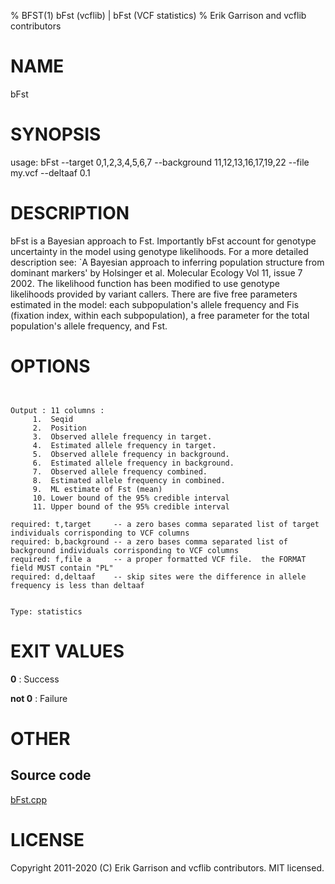 % BFST(1) bFst (vcflib) | bFst (VCF statistics)
% Erik Garrison and vcflib contributors

# NAME

bFst

# SYNOPSIS

usage: bFst --target 0,1,2,3,4,5,6,7 --background 11,12,13,16,17,19,22 --file my.vcf --deltaaf 0.1

# DESCRIPTION

bFst is a Bayesian approach to Fst. Importantly bFst account for genotype uncertainty in the model using genotype likelihoods. For a more detailed description see: `A Bayesian approach to inferring population structure from dominant markers' by Holsinger et al. Molecular Ecology Vol 11, issue 7 2002. The likelihood function has been modified to use genotype likelihoods provided by variant callers. There are five free parameters estimated in the model: each subpopulation's allele frequency and Fis (fixation index, within each subpopulation), a free parameter for the total population's allele frequency, and Fst.

# OPTIONS

```


Output : 11 columns :                          
     1.  Seqid                                     
     2.  Position				     
     3.  Observed allele frequency in target.	     
     4.  Estimated allele frequency in target.     
     5.  Observed allele frequency in background.  
     6.  Estimated allele frequency in background. 
     7.  Observed allele frequency combined. 	     
     8.  Estimated allele frequency in combined.   
     9.  ML estimate of Fst (mean)		     
     10. Lower bound of the 95% credible interval  
     11. Upper bound of the 95% credible interval  

required: t,target     -- a zero bases comma separated list of target individuals corrisponding to VCF columns
required: b,background -- a zero bases comma separated list of background individuals corrisponding to VCF columns
required: f,file a     -- a proper formatted VCF file.  the FORMAT field MUST contain "PL"
required: d,deltaaf    -- skip sites were the difference in allele frequency is less than deltaaf


Type: statistics

```

# EXIT VALUES

**0**
: Success

**not 0**
: Failure

# OTHER

## Source code

[bFst.cpp](https://github.com/vcflib/vcflib/blob/master/src/bFst.cpp)

# LICENSE

Copyright 2011-2020 (C) Erik Garrison and vcflib contributors. MIT licensed.

<!--
  Created with ./scripts/bin2md.rb scripts/bin2md-template.erb
-->
